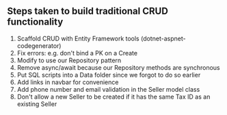 ﻿## Steps taken to build traditional CRUD functionality

1. Scaffold CRUD with Entity Framework tools (dotnet-aspnet-codegenerator)
2. Fix errors: e.g. don't bind a PK on a Create			
3. Modify to use our Repository pattern		
4. Remove async/await because our Repository methods are synchronous
5. Put SQL scripts into a Data folder since we forgot to do so earlier
6. Add links in navbar for convenience
7. Add phone number and email validation in the Seller model class		
8. Don't allow a new Seller to be created if it has the same Tax ID as an existing Seller